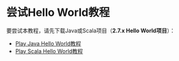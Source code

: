 尝试Hello World教程
===================================================================================
要尝试本教程，请先下载Java或Scala项目（**2.7.x Hello World项目**）：
+ [Play Java Hello World教程](https://example.lightbend.com/v1/download/play-samples-play-java-hello-world-tutorial?_ga=2.10171061.1815938763.1568251405-1868267436.1568251405)
+ [Play Scala Hello World教程](https://example.lightbend.com/v1/download/play-samples-play-scala-hello-world-tutorial?_ga=2.21585723.1815938763.1568251405-1868267436.1568251405)
